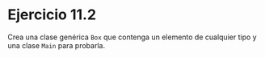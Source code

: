 # Ejercicio 11.2

Crea una clase genérica `Box` que contenga un elemento de cualquier tipo y una clase `Main` para probarla.